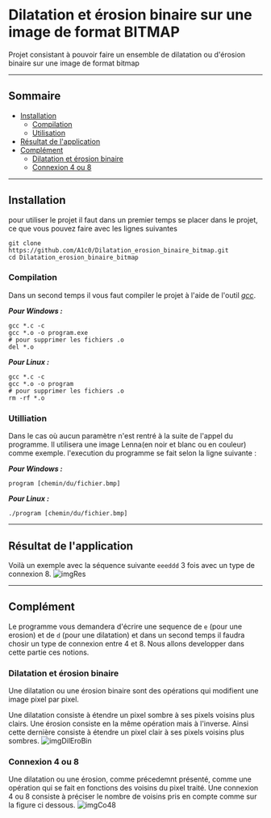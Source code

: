 # Dilatation et érosion binaire sur une image de format BITMAP
Projet consistant à pouvoir faire un ensemble de dilatation ou d'érosion binaire sur une image de format bitmap

---

## Sommaire
* [Installation][Installation]
    * [Compilation][Compilation]
    * [Utilisation][Utilisation]
* [Résultat de l'application][Result]
* [Complément][Complement]
    * [Dilatation et érosion binaire][Dil&Ero]
    * [Connexion 4 ou 8][Co48]

---

## Installation
pour utiliser le projet il faut dans un premier temps se placer dans le projet, ce que vous pouvez faire avec les 
lignes suivantes
```shell
git clone https://github.com/A1c0/Dilatation_erosion_binaire_bitmap.git
cd Dilatation_erosion_binaire_bitmap
```

### Compilation
Dans un second temps il vous faut compiler le projet à l'aide de l'outil _[gcc][gcc]_.

___Pour Windows :___
```shell
gcc *.c -c
gcc *.o -o program.exe
# pour supprimer les fichiers .o
del *.o
```

___Pour Linux :___
```shell
gcc *.c -c
gcc *.o -o program
# pour supprimer les fichiers .o
rm -rf *.o 
```

### Utilliation
Dans le cas où aucun paramètre n'est rentré à la suite de l'appel du programme. Il utilisera une image Lenna(en noir 
et blanc ou en couleur) comme exemple. l'execution du programme se fait selon la ligne suivante :

___Pour Windows :___
```shell
program [chemin/du/fichier.bmp]
```
___Pour Linux :___
```shell
./program [chemin/du/fichier.bmp]
```
---

## Résultat de l'application
Voilà un exemple avec la séquence suivante `eeeddd` 3 fois avec un type de connexion 8.
![imgRes](https://image.noelshack.com/fichiers/2018/25/1/1529349088-sans-titre-1.jpg)

---

## Complément
Le programme vous demandera d'écrire une sequence de `e` (pour une erosion) et de `d` (pour une dilatation) et dans 
un second temps il faudra chosir un type de connexion entre 4 et 8.
Nous allons developper dans cette partie ces notions.

### Dilatation et érosion binaire
Une dilatation ou une érosion binaire sont des opérations qui modifient une image pixel par pixel.

Une dilatation consiste à étendre un pixel sombre à ses pixels voisins plus clairs. Une érosion consiste en la même 
opération mais à l'inverse. Ainsi cette dernière consiste à étendre un pixel clair à ses pixels voisins plus sombres.
![imgDilEroBin](https://image.noelshack.com/fichiers/2018/25/2/1529412017-dilatationerosionbinaire.jpg)

### Connexion 4 ou 8
Une dilatation ou une érosion, comme précedemnt présenté, comme une opération qui se fait en fonctions des voisins du 
pixel traité. Une connexion 4 ou 8 consiste à préciser le nombre de voisins pris en compte comme sur la figure ci dessous.
![imgCo48](https://image.noelshack.com/fichiers/2018/25/2/1529415165-co48.jpg)

[gcc]: https://gcc.gnu.org
[Installation]: https://github.com/A1c0/Dilatation_erosion_binaire_bitmap#installation
[Compilation]: https://github.com/A1c0/Dilatation_erosion_binaire_bitmap#compilation
[Utilisation]: https://github.com/A1c0/Dilatation_erosion_binaire_bitmap#utiliation
[Result]: https://github.com/A1c0/Dilatation_erosion_binaire_bitmap#r%C3%A9sultat-de-lapplication
[Complement]: https://github.com/A1c0/Dilatation_erosion_binaire_bitmap#compl%C3%A9ment
[Dil&Ero]: https://github.com/A1c0/Dilatation_erosion_binaire_bitmap#dilatation-et-erosion-binaire
[Co48]: https://github.com/A1c0/Dilatation_erosion_binaire_bitmap#connexion-4-ou-8
